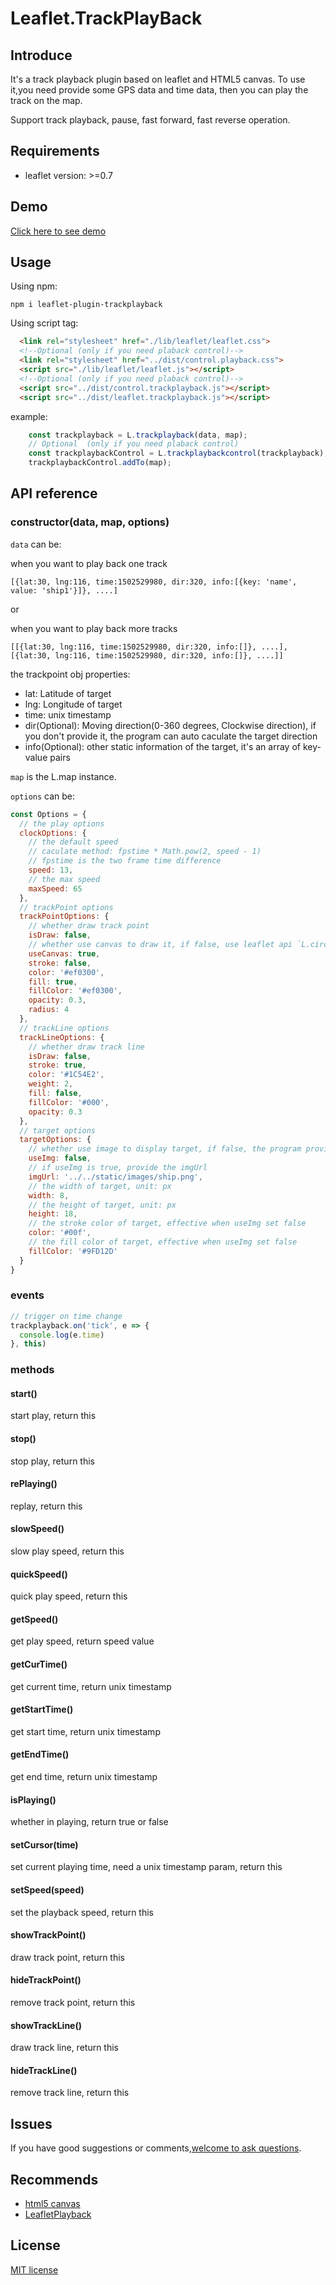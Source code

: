 # Leaflet.TrackPlayBack

## Introduce

It's a track playback plugin based on leaflet and HTML5 canvas. To use it,you need provide some GPS data and time data, then you can play the track on the map.

Support track playback, pause, fast forward, fast reverse operation.

## Requirements

- leaflet version: >=0.7

## Demo

[Click here to see demo](https://linghuam.github.io/Leaflet.TrackPlayBack/)

## Usage

Using npm:

```shell
npm i leaflet-plugin-trackplayback
```

Using script tag:

```html
  <link rel="stylesheet" href="./lib/leaflet/leaflet.css">
  <!--Optional (only if you need plaback control)-->
  <link rel="stylesheet" href="../dist/control.playback.css">
  <script src="./lib/leaflet/leaflet.js"></script>
  <!--Optional (only if you need plaback control)-->
  <script src="../dist/control.trackplayback.js"></script>
  <script src="../dist/leaflet.trackplayback.js"></script>
```

example:

```js
    const trackplayback = L.trackplayback(data, map);
    // Optional  (only if you need plaback control)
    const trackplaybackControl = L.trackplaybackcontrol(trackplayback);
    trackplaybackControl.addTo(map);
```

## API reference

### constructor(data, map, options)

`data` can be:

when you want to play back one track

```
[{lat:30, lng:116, time:1502529980, dir:320, info:[{key: 'name', value: 'ship1'}]}, ....]
```

or

when you want to play back more tracks

```
[[{lat:30, lng:116, time:1502529980, dir:320, info:[]}, ....], [{lat:30, lng:116, time:1502529980, dir:320, info:[]}, ....]]
```

the trackpoint obj properties:

- lat: Latitude of target
- lng: Longitude of target
- time: unix timestamp
- dir(Optional): Moving direction(0-360 degrees, Clockwise direction), if you don't provide it, the program can auto caculate the target direction
- info(Optional): other static information of the target, it's an array of key-value pairs


`map` is the L.map instance.


`options` can be:

```js
const Options = {
  // the play options
  clockOptions: {
    // the default speed
    // caculate method: fpstime * Math.pow(2, speed - 1)
    // fpstime is the two frame time difference
    speed: 13,
    // the max speed
    maxSpeed: 65
  },
  // trackPoint options
  trackPointOptions: {
    // whether draw track point
    isDraw: false,
    // whether use canvas to draw it, if false, use leaflet api `L.circleMarker`
    useCanvas: true,
    stroke: false,
    color: '#ef0300',
    fill: true,
    fillColor: '#ef0300',
    opacity: 0.3,
    radius: 4
  },
  // trackLine options
  trackLineOptions: {
    // whether draw track line
    isDraw: false,
    stroke: true,
    color: '#1C54E2',
    weight: 2,
    fill: false,
    fillColor: '#000',
    opacity: 0.3
  },
  // target options
  targetOptions: {
    // whether use image to display target, if false, the program provide a default
    useImg: false,
    // if useImg is true, provide the imgUrl
    imgUrl: '../../static/images/ship.png',
    // the width of target, unit: px
    width: 8,
    // the height of target, unit: px
    height: 18,
    // the stroke color of target, effective when useImg set false
    color: '#00f',
    // the fill color of target, effective when useImg set false
    fillColor: '#9FD12D'
  }
}

```

### events

```js
// trigger on time change
trackplayback.on('tick', e => {
  console.log(e.time)
}, this)
```

### methods

#### start()

start play, return this

#### stop()

stop play, return this

#### rePlaying()

replay, return this

#### slowSpeed()

slow play speed, return this

#### quickSpeed()

quick play speed, return this

#### getSpeed()

get play speed, return speed value

#### getCurTime()

get current time, return unix timestamp

#### getStartTime()

get start time, return unix timestamp

#### getEndTime()

get end time, return unix timestamp

#### isPlaying()

whether in playing, return true or false

#### setCursor(time)

set current playing time, need a unix timestamp param, return this

#### setSpeed(speed)

set the playback speed, return this

#### showTrackPoint()

draw track point, return this

#### hideTrackPoint()

remove track point, return this

#### showTrackLine()

draw track line, return this

#### hideTrackLine()

remove track line, return this

## Issues

If you have good suggestions or comments,[welcome to ask questions](https://github.com/linghuam/TrackPlayback/issues).

## Recommends

* [html5 canvas](https://developer.mozilla.org/en-US/docs/Web/API/Canvas_API/Tutorial)
* [LeafletPlayback](https://github.com/hallahan/LeafletPlayback)


## License

[MIT license](https://opensource.org/licenses/mit-license.php)
